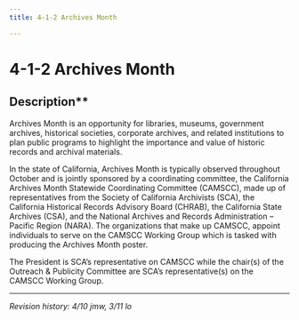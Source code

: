 ```yaml
---
title: 4-1-2 Archives Month

---
```


# 4-1-2 Archives Month

## Description**

Archives Month is an opportunity for libraries, museums, government archives, historical societies, corporate archives, and related institutions to plan public programs to highlight the importance and value of historic records and archival materials.

In the state of California, Archives Month is typically observed throughout October and is jointly sponsored by a coordinating committee, the California Archives Month Statewide Coordinating Committee (CAMSCC), made up of representatives from the Society of California Archivists (SCA), the California Historical Records Advisory Board (CHRAB), the California State Archives (CSA), and the National Archives and Records Administration – Pacific Region (NARA). The organizations that make up CAMSCC, appoint individuals to serve on the CAMSCC Working Group which is tasked with producing the Archives Month poster.

The President is SCA’s representative on CAMSCC while the chair(s) of the Outreach & Publicity Committee are SCA’s representative(s) on the CAMSCC Working Group.

***

_Revision history: 4/10 jmw, 3/11 lo_
